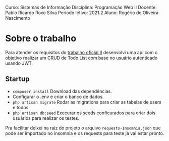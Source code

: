 Curso: Sistemas de Informação
Disciplina: Programação Web II
Docente: Pablo Ricardo Roxo Silva
Período letivo: 2021.2
Aluno: Rogério de Oliveira Nascimento

# Sobre o trabalho
Para atender os requisitos do [trabalho oficial II](https://roxo.dev.br/programacao-para-web-ii/) desenvolvi
uma api com o objetivo realizar um CRUD de Todo List com base no usuário autenticado usando JWT.

## Startup
- `composer install` Download das dependências.
- Configurar o .env e criar o banco de dados.
- `php artisan migrate` Rodar as migrations para criar as tabelas de users e todos
- `php artisan db:seed` Execurar os seeds conficurados para criar dois usuários para realizar os testes.

Pra facilitar deixei na raiz do projeto o arquivo `requests-Insomnia.json` que pode ser importado no insomnia e os requests para teste já vai estar pronto.

